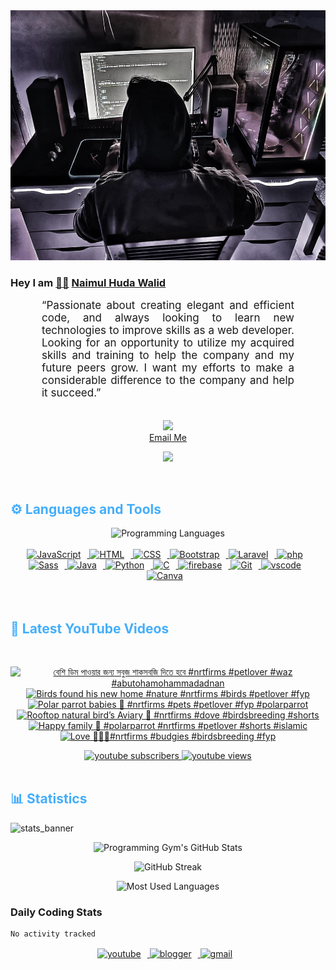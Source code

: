 <!-- ![github_cover_banner](https://www.digitalsolutionservices.com/img/services/web%20development.gif)-->

<div align="center" style="display:block;">
    <img height="400px" width="100%" alt="github cover banner" src="https://raw.githubusercontent.com/NaimulHudaWalid/NaimulHudaWalid/main/272276268_3114779035434264_920860974401480824_n.jpg"/> 
</div>

### Hey I am [👨🏻‍][facebook] [Naimul Huda Walid][youtube]



<p align:"center" style="text-align: justify; margin: 0 50px; font-size: 17px;" >
   “Passionate about creating elegant and efficient code, and always looking to learn new technologies to improve skills as a web developer. Looking for an opportunity to utilize my acquired skills and training to help the company and my future peers grow. I want my efforts to make a considerable difference to the company and help it succeed.”
<br>
<br>
<div align="center">

![](https://visitor-badge.glitch.me/badge?page_id=NaimulHudaWalid)
    <br />
[Email Me](mailto:dev.naimulhuda@gmail.com)
</div>
</p>
<!-- Typing SVG by DenverCoder1 - https://github.com/DenverCoder1/readme-typing-svg -->
<p align="center">
<!--   <a href="https://github.com/DenverCoder1/readme-typing-svg"> -->
    <img src="https://readme-typing-svg.herokuapp.com?color=E22FE4&width=380&height=45&lines=Open-Source+Enthusiast;Learning+In+Public;Empowering+Others;Nice+To+Meet+You+...&center=true"></a>

</p>
<br>
<!-- Languages and Tools -->

<h2 style="color: #44AEFB">⚙️ Languages and Tools</h2>
<div align="center" style="display:block;">
    <img width="100px" alt="Programming Languages" src="https://user-images.githubusercontent.com/78341798/194531121-47b0119a-ce00-439d-b586-125f86acb098.png"/> 
</div>
<br>   
<!-- Icons Resources -->
<!-- https://devicon.dev/ -->
<!-- https://cdn.jsdelivr.net/npm/simple-icons@v3/icons/ -->
<div align="center">
  <a href="https://developer.mozilla.org/en-US/docs/Web/JavaScript" target="_blank" rel="noreferrer">
      <img  alt="JavaScript" height="50px" style="padding-right:10px;" src="https://cdn.jsdelivr.net/gh/devicons/devicon/icons/javascript/javascript-plain.svg"/>
  </a>
  
 
  <a href="https://developer.mozilla.org/en-US/docs/Web/HTML" target="_blank" rel="noreferrer">
      <img  alt="HTML" height="50px" style="padding-right:10px;" src="https://cdn.jsdelivr.net/gh/devicons/devicon/icons/html5/html5-original.svg"/>
  </a>
  <a href="https://developer.mozilla.org/en-US/docs/Web/CSS" target="_blank" rel="noreferrer">
      <img  alt="CSS" height="50px" style="padding-right:10px;" src="https://cdn.jsdelivr.net/gh/devicons/devicon/icons/css3/css3-original.svg"/>
  </a>
  <a href="https://getbootstrap.com/" target="_blank" rel="noreferrer">
      <img  alt="Bootstrap" height="50px" style="padding-right:10px;" src="https://cdn.jsdelivr.net/gh/devicons/devicon/icons/bootstrap/bootstrap-original.svg"/>
  </a> 
  <a href="https://laravel.com/" target="_blank" rel="noreferrer">
      <img  alt="Laravel" height="50px" style="padding-right:10px;" src="https://cdn.jsdelivr.net/gh/devicons/devicon/icons/laravel/laravel-plain.svg"/>
  </a>
  <a href="https://www.php.net/" target="_blank" rel="noreferrer">
      <img  alt="php" height="50px" style="padding-right:10px;" src="https://cdn.jsdelivr.net/gh/devicons/devicon/icons/php/php-original.svg"/>
  </a>
  <a href="https://sass-lang.com/" target="_blank" rel="noreferrer">
      <img  alt="Sass" height="50px" style="padding-right:10px;" src="https://cdn.jsdelivr.net/gh/devicons/devicon/icons/sass/sass-original.svg"/>
  </a>
  <a href="https://www.java.com/en/" target="_blank" rel="noreferrer">
      <img  alt="Java" height="50px" style="padding-right:10px;" src="https://cdn.jsdelivr.net/gh/devicons/devicon/icons/java/java-original.svg"/>
  </a>    
  <a href="https://www.python.org/" target="_blank" rel="noreferrer">
      <img  alt="Python" height="50px" style="padding-right:10px;" src="https://cdn.jsdelivr.net/gh/devicons/devicon/icons/python/python-original.svg"/>
  </a>
  <a href="https://www.cprogramming.com/" target="_blank" rel="noreferrer">
      <img  alt="C" height="50px" style="padding-right:10px;" src="https://cdn.jsdelivr.net/gh/devicons/devicon/icons/c/c-original.svg"/>
  </a>
  
  <a href="https://firebase.google.com/" target="_blank" rel="noreferrer">
      <img  alt="firebase" height="50px" style="padding-right:10px;" src="https://cdn.jsdelivr.net/gh/devicons/devicon/icons/firebase/firebase-plain.svg"/>
  </a>
 
  <a href="https://git-scm.com/" target="_blank" rel="noreferrer">
      <img  alt="Git" height="50px" style="padding-right:10px;" src="https://cdn.jsdelivr.net/gh/devicons/devicon/icons/git/git-original.svg"/>
  </a>
  
  <a href="https://code.visualstudio.com/" target="_blank" rel="noreferrer">
      <img  alt="vscode" height="50px" style="padding-right:10px;"src="https://cdn.jsdelivr.net/gh/devicons/devicon/icons/vscode/vscode-original.svg"/>
  </a>
  <a href="https://www.canva.com/" target="_blank" rel="noreferrer">
      <img  alt="Canva" height="50px" style="padding-right:10px;" src="https://cdn.jsdelivr.net/gh/devicons/devicon/icons/canva/canva-original.svg"/> 
  </a>
</div>
<br>
<br>

<!-- Latest YouTube Videos -->

<h2 style="color: #44AEFB">🎦 Latest YouTube Videos</h2>
<br />

<!-- Resource/Reference: https://github.com/DenverCoder1/github-readme-youtube-cards -->
<div class="youtube videos cards" align="center">

<!-- BEGIN YOUTUBE-CARDS -->
[![বেশি ডিম পাওয়ার জন্য সবুজ শাকসবজি দিতে হবে #nrtfirms #petlover #waz #abutohamohammadadnan](https://ytcards.demolab.com/?id=lVLdD-P9Wuk&title=%E0%A6%AC%E0%A7%87%E0%A6%B6%E0%A6%BF+%E0%A6%A1%E0%A6%BF%E0%A6%AE+%E0%A6%AA%E0%A6%BE%E0%A6%93%E0%A7%9F%E0%A6%BE%E0%A6%B0+%E0%A6%9C%E0%A6%A8%E0%A7%8D%E0%A6%AF+%E0%A6%B8%E0%A6%AC%E0%A7%81%E0%A6%9C+%E0%A6%B6%E0%A6%BE%E0%A6%95%E0%A6%B8%E0%A6%AC%E0%A6%9C%E0%A6%BF+%E0%A6%A6%E0%A6%BF%E0%A6%A4%E0%A7%87+%E0%A6%B9%E0%A6%AC%E0%A7%87+%23nrtfirms+%23petlover+%23waz+%23abutohamohammadadnan&lang=en&timestamp=1739206464&background_color=%230d1117&title_color=%23ffffff&stats_color=%23dedede&max_title_lines=1&width=250&border_radius=5 "বেশি ডিম পাওয়ার জন্য সবুজ শাকসবজি দিতে হবে #nrtfirms #petlover #waz #abutohamohammadadnan")](https://www.youtube.com/watch?v=lVLdD-P9Wuk)
[![Birds found his new home #nature #nrtfirms #birds #petlover #fyp](https://ytcards.demolab.com/?id=S6MF0bGXVCU&title=Birds+found+his+new+home+%23nature+%23nrtfirms+%23birds+%23petlover+%23fyp&lang=en&timestamp=1738844754&background_color=%230d1117&title_color=%23ffffff&stats_color=%23dedede&max_title_lines=1&width=250&border_radius=5 "Birds found his new home #nature #nrtfirms #birds #petlover #fyp")](https://www.youtube.com/watch?v=S6MF0bGXVCU)
[![Polar parrot babies 🖤 #nrtfirms #pets #petlover #fyp #polarparrot](https://ytcards.demolab.com/?id=nCmP3DYJCI4&title=Polar+parrot+babies+%F0%9F%96%A4+%23nrtfirms+%23pets+%23petlover+%23fyp+%23polarparrot&lang=en&timestamp=1738359442&background_color=%230d1117&title_color=%23ffffff&stats_color=%23dedede&max_title_lines=1&width=250&border_radius=5 "Polar parrot babies 🖤 #nrtfirms #pets #petlover #fyp #polarparrot")](https://www.youtube.com/watch?v=nCmP3DYJCI4)
[![Rooftop natural bird’s Aviary 🖤 #nrtfirms #dove #birdsbreeding #shorts](https://ytcards.demolab.com/?id=5wxaW517ZFE&title=Rooftop+natural+bird%E2%80%99s+Aviary+%F0%9F%96%A4+%23nrtfirms+%23dove+%23birdsbreeding+%23shorts&lang=en&timestamp=1738267108&background_color=%230d1117&title_color=%23ffffff&stats_color=%23dedede&max_title_lines=1&width=250&border_radius=5 "Rooftop natural bird’s Aviary 🖤 #nrtfirms #dove #birdsbreeding #shorts")](https://www.youtube.com/watch?v=5wxaW517ZFE)
[![Happy family 🖤 #polarparrot #nrtfirms #petlover #shorts #islamic](https://ytcards.demolab.com/?id=ZS9S6-Whlqc&title=Happy+family+%F0%9F%96%A4+%23polarparrot+%23nrtfirms+%23petlover+%23shorts+%23islamic&lang=en&timestamp=1738196594&background_color=%230d1117&title_color=%23ffffff&stats_color=%23dedede&max_title_lines=1&width=250&border_radius=5 "Happy family 🖤 #polarparrot #nrtfirms #petlover #shorts #islamic")](https://www.youtube.com/watch?v=ZS9S6-Whlqc)
[![Love 🖤🤍🖤#nrtfirms #budgies #birdsbreeding #fyp](https://ytcards.demolab.com/?id=0e6481DPgJE&title=Love+%F0%9F%96%A4%F0%9F%A4%8D%F0%9F%96%A4%23nrtfirms+%23budgies+%23birdsbreeding+%23fyp&lang=en&timestamp=1737994106&background_color=%230d1117&title_color=%23ffffff&stats_color=%23dedede&max_title_lines=1&width=250&border_radius=5 "Love 🖤🤍🖤#nrtfirms #budgies #birdsbreeding #fyp")](https://www.youtube.com/watch?v=0e6481DPgJE)
<!-- END YOUTUBE-CARDS -->
</div>

<!-- Begin Youtube Buttons -->
<!-- Resource/Reference:  https://github.com/DenverCoder1/custom-icon-badges -->
<div class="youtube buttons" align="center">
    <a href="https://www.youtube.com/channel/UCa3YaFwzSII0kKg3Nads2dQ"  target="_blank">
        <img alt="youtube subscribers" src="https://img.shields.io/youtube/channel/subscribers/UCa3YaFwzSII0kKg3Nads2dQ?logo=youtube&logoColor=red&style=for-the-badge"/>
    </a> 
    <a href="https://www.youtube.com/channel/UCa3YaFwzSII0kKg3Nads2dQ"  target="_blank">
        <img alt="youtube views" src="https://custom-icon-badges.demolab.com/youtube/channel/views/UCa3YaFwzSII0kKg3Nads2dQ?color=%23E05D44&logo=eye&logoColor=white&style=for-the-badge&labelColor=#555555"/>
    </a> 
</div>
<br>
<!-- End Youtube Buttons -->

<!-- Statistics -->

<h2 style="color: #44AEFB">📊 Statistics</h2>

![stats_banner](https://user-images.githubusercontent.com/78341798/194534778-d662496c-ae00-4e8d-ae9b-b90912054e7f.gif)

<!-- Begin Stats Cards -->
<!-- Resources:  -->
<!-- Github & Languages Stats: https://github.com/naimul15-12090/github-readme-stats --> 
<!-- Streak Stats: https://github.com/denvercoder1/github-readme-streak-stats -->
<!-- Change the value after ?username= to your GitHub username. -->
<div class="stats" align="center">

![Programming Gym's GitHub Stats](https://github-readme-stats.vercel.app/api?username=NaimulHudaWalid&hide=stars&count_private=true&show_icons=true&theme=algolia&border_radius=20)

![GitHub Streak](https://streak-stats.demolab.com?user=NaimulHudaWalid&count_private=true&theme=algolia&border_radius=22)

![Most Used Languages](https://github-readme-stats.vercel.app/api/top-langs/?username=NaimulHudaWalid&langs_count=8&layout=compact&show_icons=true&theme=algolia&border_radius=20)
    
<!-- ![Top Langs](https://github-readme-stats.vercel.app/api/top-langs/?username=naimul15-12090&langs_count=8) -->
<!-- [![Top Langs](https://github-readme-stats.vercel.app/api/top-langs/?username=naimul15-12090&layout=compact)](https://github.com/anuraghazra/github-readme-stats)
 -->
    
</div>
<!--  End Stats Cards -->



### Daily Coding Stats
<!--START_SECTION:waka-->

```txt
No activity tracked
```

<!--END_SECTION:waka-->
<!-- Begin Footer -->
<!-- Icons Resources -->
<!-- https://devicon.dev/ -->
<div class="footer" align="center" style="margin:15px;">
    <a href="https://www.youtube.com/channel/UCa3YaFwzSII0kKg3Nads2dQ" target="_blank">
        <img  style="margin:0 10px 10px 0;" src="https://user-images.githubusercontent.com/78341798/194531650-698ef1b1-9cbd-4b4f-96ef-5a2ec4b5d7e6.svg" alt="youtube" width="40px"/>
    </a>
    <a href="https://www.linkedin.com/in/naimulhudawalid/" target="_blank">
        <img style="margin:0 10px 10px 0;" src="https://user-images.githubusercontent.com/78341798/194531458-b5dfeb1b-bad5-4dfa-909a-2e402262db9a.svg" alt="blogger" width="40px"/>
    </a>
    <a href="mailto:dev.naimulhuda@gmail.com" target="_blank">
        <img style="margin:0 10px 10px 0;" src="https://user-images.githubusercontent.com/78341798/194531383-ddb2b774-5bb9-491c-b601-4a4a7d9792fb.svg" alt="gmail" width="40px"/>
    </a>
</div>
<!-- End Footer -->

[youtube]: https://www.youtube.com/channel/UCa3YaFwzSII0kKg3Nads2dQ
[facebook]: https://www.facebook.com/profile.php?id=100007065945838
